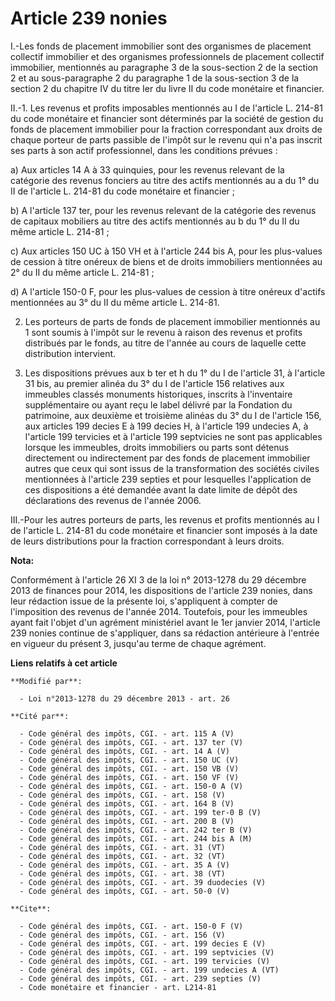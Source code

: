 # Article 239 nonies

I.-Les fonds de placement immobilier sont des organismes de placement collectif immobilier et des organismes professionnels
de placement collectif immobilier, mentionnés au paragraphe 3 de la sous-section 2 de la section 2 et au sous-paragraphe 2 du
paragraphe 1 de la sous-section 3 de la section 2 du chapitre IV du titre Ier du livre II du code monétaire et financier. 

II.-1. Les revenus et profits imposables mentionnés au I de l'article L. 214-81 du code monétaire et financier sont
déterminés par la société de gestion du fonds de placement immobilier pour la fraction correspondant aux droits de chaque
porteur de parts passible de l'impôt sur le revenu qui n'a pas inscrit ses parts à son actif professionnel, dans les
conditions prévues : 

a) Aux articles 14 A à 33 quinquies, pour les revenus relevant de la catégorie des revenus fonciers au titre des actifs
mentionnés au a du 1° du II de l'article L. 214-81 du code monétaire et financier ; 

b) A l'article 137 ter, pour les revenus relevant de la catégorie des revenus de capitaux mobiliers au titre des actifs
mentionnés au b du 1° du II du même article L. 214-81 ; 

c) Aux articles 150 UC à 150 VH et à l'article 244 bis A, pour les plus-values de cession à titre onéreux de biens et de
droits immobiliers mentionnées au 2° du II du même article L. 214-81 ; 

d) A l'article 150-0 F, pour les plus-values de cession à titre onéreux d'actifs mentionnées au 3° du II du même article L.
214-81.

2. Les porteurs de parts de fonds de placement immobilier mentionnés au 1 sont soumis à l'impôt sur le revenu à raison des
revenus et profits distribués par le fonds, au titre de l'année au cours de laquelle cette distribution intervient. 

3. Les dispositions prévues aux b ter et h du 1° du I de l'article 31, à l'article 31 bis, au premier alinéa du 3° du I de
l'article 156 relatives aux immeubles classés monuments historiques, inscrits à l'inventaire supplémentaire ou ayant reçu le
label délivré par la Fondation du patrimoine, aux deuxième et troisième alinéas du 3° du I de l'article 156, aux articles 199
decies E à 199 decies H, à l'article 199 undecies A, à l'article 199 tervicies et à l'article 199 septvicies ne sont pas
applicables lorsque les immeubles, droits immobiliers ou parts sont détenus directement ou indirectement par des fonds de
placement immobilier autres que ceux qui sont issus de la transformation des sociétés civiles mentionnées à l'article 239
septies et pour lesquelles l'application de ces dispositions a été demandée avant la date limite de dépôt des déclarations
des revenus de l'année 2006. 

III.-Pour les autres porteurs de parts, les revenus et profits mentionnés au I de l'article L. 214-81 du code monétaire et
financier sont imposés à la date de leurs distributions pour la fraction correspondant à leurs droits.

**Nota:**

Conformément à l'article 26 XI 3 de la loi n° 2013-1278 du 29 décembre 2013 de finances pour 2014, les dispositions de
l'article 239 nonies, dans leur rédaction issue de la présente loi, s'appliquent à compter de l'imposition des revenus de
l'année 2014. Toutefois, pour les immeubles ayant fait l'objet d'un agrément ministériel avant le 1er janvier 2014, l'article
239 nonies continue de s'appliquer, dans sa rédaction antérieure à l'entrée en vigueur du présent 3, jusqu'au terme de chaque
agrément.

**Liens relatifs à cet article**

	**Modifié par**:

	  - Loi n°2013-1278 du 29 décembre 2013 - art. 26

	**Cité par**:

	  - Code général des impôts, CGI. - art. 115 A (V)
	  - Code général des impôts, CGI. - art. 137 ter (V)
	  - Code général des impôts, CGI. - art. 14 A (V)
	  - Code général des impôts, CGI. - art. 150 UC (V)
	  - Code général des impôts, CGI. - art. 150 VB (V)
	  - Code général des impôts, CGI. - art. 150 VF (V)
	  - Code général des impôts, CGI. - art. 150-0 A (V)
	  - Code général des impôts, CGI. - art. 158 (V)
	  - Code général des impôts, CGI. - art. 164 B (V)
	  - Code général des impôts, CGI. - art. 199 ter-0 B (V)
	  - Code général des impôts, CGI. - art. 200 B (V)
	  - Code général des impôts, CGI. - art. 242 ter B (V)
	  - Code général des impôts, CGI. - art. 244 bis A (M)
	  - Code général des impôts, CGI. - art. 31 (VT)
	  - Code général des impôts, CGI. - art. 32 (VT)
	  - Code général des impôts, CGI. - art. 35 A (V)
	  - Code général des impôts, CGI. - art. 38 (VT)
	  - Code général des impôts, CGI. - art. 39 duodecies (V)
	  - Code général des impôts, CGI. - art. 50-0 (V)

	**Cite**:

	  - Code général des impôts, CGI. - art. 150-0 F (V)
	  - Code général des impôts, CGI. - art. 156 (V)
	  - Code général des impôts, CGI. - art. 199 decies E (V)
	  - Code général des impôts, CGI. - art. 199 septvicies (V)
	  - Code général des impôts, CGI. - art. 199 tervicies (V)
	  - Code général des impôts, CGI. - art. 199 undecies A (VT)
	  - Code général des impôts, CGI. - art. 239 septies (V)
	  - Code monétaire et financier - art. L214-81

